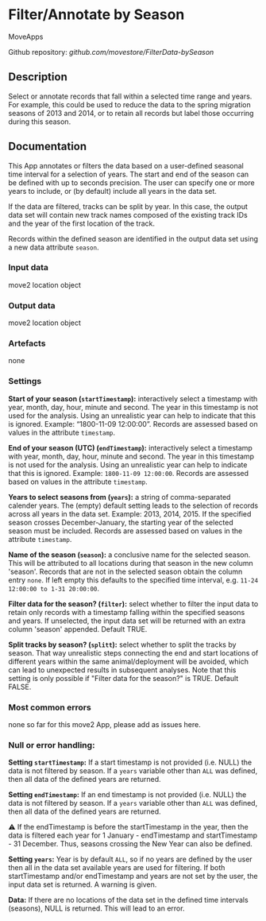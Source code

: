 # Filter/Annotate by Season
MoveApps

Github repository: *github.com/movestore/FilterData-bySeason*

## Description
Select or annotate records that fall within a selected time range and years. For example, this could be used to reduce the data to the spring migration seasons of 2013 and 2014, or to retain all records but label those occurring during this season.

## Documentation
This App annotates or filters the data based on a user-defined seasonal time interval for a selection of years. The start and end of the season can be defined with up to seconds precision. The user can specify one or more years to include, or (by default) include all years in the data set. 

If the data are filtered, tracks can be split by year. In this case, the output data set will contain new track names composed of the existing track IDs and the year of the first location of the track.

Records within the defined season are identified in the output data set using a new data attribute `season`.

### Input data
move2 location object

### Output data
move2 location object

### Artefacts
none

### Settings
**Start of your season (`startTimestamp`):** interactively select a timestamp with year, month, day, hour, minute and second. The year in this timestamp is not used for the analysis. Using an unrealistic year can help to indicate that this is ignored. Example: “1800-11-09 12:00:00”. Records are assessed based on values in the attribute `timestamp`.

**End of your season (UTC) (`endTimestamp`):** interactively select a timestamp with year, month, day, hour, minute and second. The year in this timestamp is not used for the analysis. Using an unrealistic year can help to indicate that this is ignored. Example: `1800-11-09 12:00:00`. Records are assessed based on values in the attribute `timestamp`.

**Years to select seasons from (`years`):** a string of comma-separated calender years. The (empty) default setting leads to the selection of records across all years in the data set. Example: 2013, 2014, 2015. If the specified season crosses December-January, the starting year of the selected season must be included. Records are assessed based on values in the attribute `timestamp`.

**Name of the season (`season`):** a conclusive name for the selected season. This will be attributed to all locations during that season in the new column 'season'. Records that are not in the selected season obtain the column entry `none`. If left empty this defaults to the specified time interval, e.g. `11-24 12:00:00 to 1-31 20:00:00`.

**Filter data for the season? (`filter`):** select whether to filter the input data to retain only records with a timestamp falling within the specified seasons and years. If unselected, the input data set will be returned with an extra column 'season' appended. Default TRUE.

**Split tracks by season? (`splitt`):** select whether to split the tracks by season. That way unrealistic steps connecting the end and start locations of different years within the same animal/deployment will be avoided, which can lead to unexpected results in subsequent analyses. Note that this setting is only possible if "Filter data for the season?" is TRUE. Default FALSE.


### Most common errors
none so far for this move2 App, please add as issues here.

### Null or error handling:
**Setting `startTimestamp`:** If a start timestamp is not provided (i.e. NULL) the data is not filtered by season. If a `years` variable other than `ALL` was defined, then all data of the defined years are returned.

**Setting `endTimestamp`:** If an end timestamp is not provided (i.e. NULL) the data is not filtered by season. If a `years` variable other than `ALL` was defined, then all data of the defined years are returned.

:warning: If the endTimestamp is before the startTimestamp in the year, then the data is filtered each year for 1 January - endTimestamp and startTimestamp - 31 December. Thus, seasons crossing the New Year can also be defined.

**Setting `years`:** Year is by default `ALL`, so if no years are defined by the user then all in the data set available years are used for filtering. If both startTimestamp and/or endTimestamp and years are not set by the user, the input data set is returned. A warning is given.

**Data:** If there are no locations of the data set in the defined time intervals (seasons), NULL is returned. This will lead to an error.

